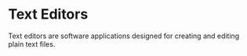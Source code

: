 # Text Editors

Text editors are software applications designed for creating and editing plain text files.
